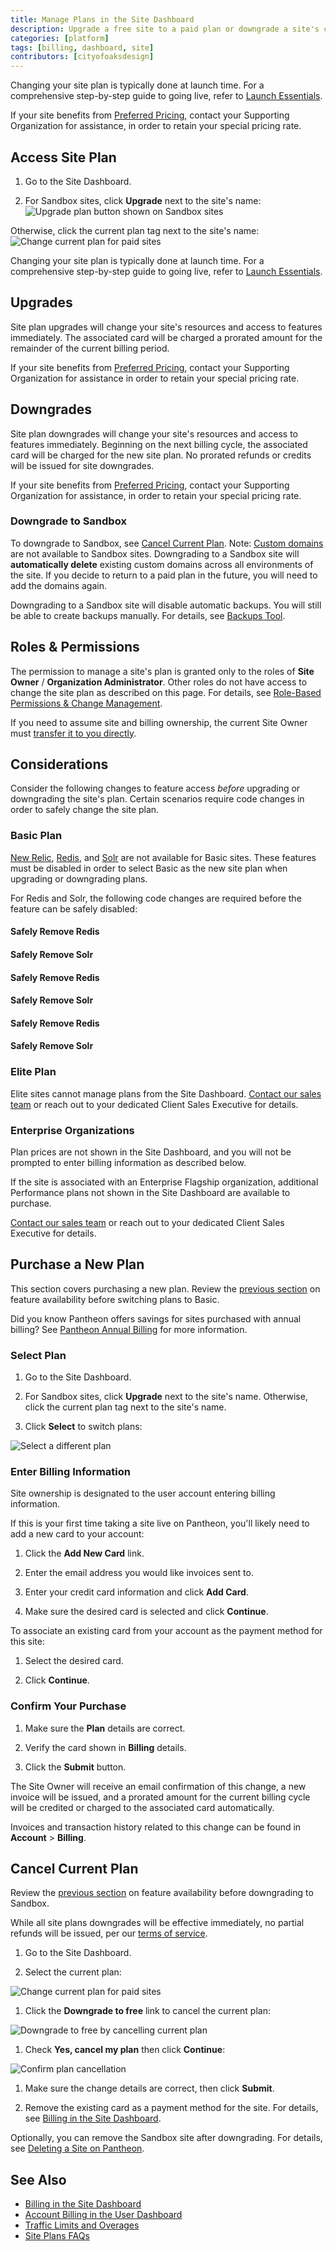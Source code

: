 ```yaml
---
title: Manage Plans in the Site Dashboard
description: Upgrade a free site to a paid plan or downgrade a site's current plan within the Site Dashboard.
categories: [platform]
tags: [billing, dashboard, site]
contributors: [cityofoaksdesign]
---
```


Changing your site plan is typically done at launch time. For a comprehensive step-by-step guide to going live, refer to [Launch Essentials](/guides/launch).

If your site benefits from [Preferred Pricing](https://pantheon.io/plans/agency-preferred-pricing), contact your Supporting Organization for assistance, in order to retain your special pricing rate.

## Access Site Plan

1. Go to the Site Dashboard.

1. For Sandbox sites, click **Upgrade** next to the site's name:
  ![Upgrade plan button shown on Sandbox sites](../images/dashboard/upgrade-plan.png)

  Otherwise, click the current plan tag next to the site's name:
  ![Change current plan for paid sites](../images/dashboard/change-plan.png)

<Alert title="Note" type="info">

Changing your site plan is typically done at launch time. For a comprehensive step-by-step guide to going live, refer to [Launch Essentials](/guides/launch).

</Alert>

## Upgrades

Site plan upgrades will change your site's resources and access to features immediately. The associated card will be charged a prorated amount for the remainder of the current billing period.

If your site benefits from [Preferred Pricing](https://pantheon.io/plans/agency-preferred-pricing?docs), contact your Supporting Organization for assistance in order to retain your special pricing rate.

## Downgrades

Site plan downgrades will change your site's resources and access to features immediately. Beginning on the next billing cycle, the associated card will be charged for the new site plan. No prorated refunds or credits will be issued for site downgrades.

If your site benefits from [Preferred Pricing](https://pantheon.io/plans/agency-preferred-pricing?docs), contact your Supporting Organization for assistance, in order to retain your special pricing rate.

### Downgrade to Sandbox

To downgrade to Sandbox, see [Cancel Current Plan](/site-plan#cancel-current-plan). Note: [Custom domains](/domains/#custom-domains) are not available to Sandbox sites. Downgrading to a Sandbox site will **automatically delete** existing custom domains across all environments of the site. If you decide to return to a paid plan in the future, you will need to add the domains again.

Downgrading to a Sandbox site will disable automatic backups. You will still be able to create backups manually. For details, see [Backups Tool](/backups).

## Roles & Permissions

The permission to manage a site's plan is granted only to the roles of **Site Owner** / **Organization Administrator**. Other roles do not have access to change the site plan as described on this page. For details, see [Role-Based Permissions & Change Management](/change-management/#site-level-roles-and-permissions).

<Alert title="Note" type="info">

If you need to assume site and billing ownership, the current Site Owner must [transfer it to you directly](/site-billing#transfer-ownership-and-billing-for-this-site).

</Alert>

## Considerations

Consider the following changes to feature access _before_ upgrading or downgrading the site's plan. Certain scenarios require code changes in order to safely change the site plan.

### Basic Plan

[New Relic](/new-relic), [Redis](/redis), and [Solr](/solr) are not available for Basic sites. These features must be disabled in order to select Basic as the new site plan when upgrading or downgrading plans.

For Redis and Solr, the following code changes are required before the feature can be safely disabled:

<TabList>

<Tab title="WordPress" id="wp-id" active={true}>

#### Safely Remove Redis

<Partial file="remove-addons/wp-redis.md" />

#### Safely Remove Solr

<Partial file="remove-addons/wp-solr.md" />

</Tab>

<Tab title="Drupal 8" id="d8-id">

#### Safely Remove Redis

<Partial file="remove-addons/drupal-redis.md" />

#### Safely Remove Solr

<Partial file="remove-addons/d8-solr.md" />

</Tab>

<Tab title="Drupal 7" id="d7-id">

#### Safely Remove Redis

<Partial file="remove-addons/drupal-redis.md" />

#### Safely Remove Solr

<Partial file="remove-addons/d7-solr.md" />

</Tab>

</TabList>

### Elite Plan

Elite sites cannot manage plans from the Site Dashboard. [Contact our sales team](https://pantheon.io/contact-us) or reach out to your dedicated Client Sales Executive for details.

### Enterprise Organizations

Plan prices are not shown in the Site Dashboard, and you will not be prompted to enter billing information as described below.

If the site is associated with an Enterprise Flagship organization, additional Performance plans not shown in the Site Dashboard are available to purchase.

[Contact our sales team](https://pantheon.io/contact-us) or reach out to your dedicated Client Sales Executive for details.

## Purchase a New Plan

This section covers purchasing a new plan. Review the [previous section](#basic-plan) on feature availability before switching plans to Basic.

<Alert title="Note" type="info">

Did you know Pantheon offers savings for sites purchased with annual billing? See [Pantheon Annual Billing](/annual-billing) for more information.

</Alert>

### Select Plan

1. Go to the Site Dashboard.

1. For Sandbox sites, click **Upgrade** next to the site's name. Otherwise, click the current plan tag next to the site's name.

1. Click **Select** to switch plans:

 ![Select a different plan](../images/dashboard/select-plan.png)

### Enter Billing Information

Site ownership is designated to the user account entering billing information.

<TabList>

<Tab title="Add New Card" id="add-cc-id" active={true}>

If this is your first time taking a site live on Pantheon, you'll likely need to add a new card to your account:

1. Click the **<span class="glyphicon glyphicon-plus"></span> Add New Card** link.

1. Enter the email address you would like invoices sent to.

1. Enter your credit card information and click **Add Card**.

1. Make sure the desired card is selected and click **Continue**.

</Tab>

<Tab title="Select Existing Card" id="existing-cc-id">

To associate an existing card from your account as the payment method for this site:

1. Select the desired card.

1. Click **Continue**.

</Tab>

<Tab title="Send a Request" id="request-payment-id">

<Partial file="transfer-ownership-billing-intro.md" />
<Partial file="transfer-ownership-billing-steps.md" />

</Tab>

</TabList>

### Confirm Your Purchase

1. Make sure the **Plan** details are correct.

1. Verify the card shown in **Billing** details.

1. Click the **Submit** button.

The Site Owner will receive an email confirmation of this change, a new invoice will be issued, and a prorated amount for the current billing cycle will be credited or charged to the associated card automatically.

Invoices and transaction history related to this change can be found in **<span class="glyphicons glyphicons-cogwheel"></span> Account** > **Billing**.

## Cancel Current Plan

Review the [previous section](#sandbox) on feature availability before downgrading to Sandbox.

<Alert title="Note" type="info" >

While all site plans downgrades will be effective immediately, no partial refunds will be issued, per our [terms of service](https://pantheon.io/terms-of-service#tos-11).

</Alert>

1. Go to the Site Dashboard.

1. Select the current plan:

 ![Change current plan for paid sites](../images/dashboard/change-plan.png)

1. Click the **Downgrade to free** link to cancel the current plan:

 ![Downgrade to free by cancelling current plan](../images/dashboard/cancel-plan.png)

1. Check **Yes, cancel my plan** then click **Continue**:

 ![Confirm plan cancellation](../images/dashboard/confirm-cancellation.png)

1. Make sure the change details are correct, then click **Submit**.

1. Remove the existing card as a payment method for the site. For details, see [Billing in the Site Dashboard](/site-billing/#do-not-bill-this-site-to-a-card).

Optionally, you can remove the Sandbox site after downgrading. For details, see [Deleting a Site on Pantheon](/delete-site).

## See Also

- [Billing in the Site Dashboard](/site-billing)
- [Account Billing in the User Dashboard](/account-billing)
- [Traffic Limits and Overages](/traffic-limits)
- [Site Plans FAQs](/site-plans-faq)
